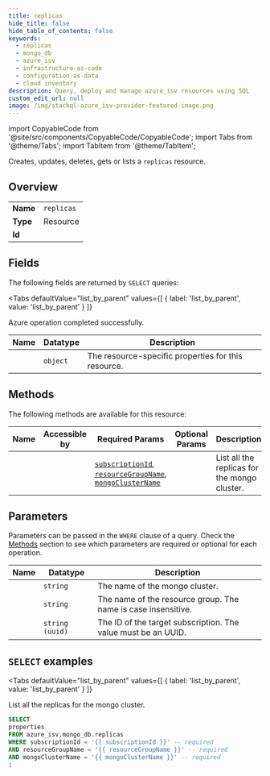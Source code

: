 ```yaml
--- 
title: replicas
hide_title: false
hide_table_of_contents: false
keywords:
  - replicas
  - mongo_db
  - azure_isv
  - infrastructure-as-code
  - configuration-as-data
  - cloud inventory
description: Query, deploy and manage azure_isv resources using SQL
custom_edit_url: null
image: /img/stackql-azure_isv-provider-featured-image.png
---
```


import CopyableCode from '@site/src/components/CopyableCode/CopyableCode';
import Tabs from '@theme/Tabs';
import TabItem from '@theme/TabItem';

Creates, updates, deletes, gets or lists a <code>replicas</code> resource.

## Overview
<table><tbody>
<tr><td><b>Name</b></td><td><code>replicas</code></td></tr>
<tr><td><b>Type</b></td><td>Resource</td></tr>
<tr><td><b>Id</b></td><td><CopyableCode code="azure_isv.mongo_db.replicas" /></td></tr>
</tbody></table>

## Fields

The following fields are returned by `SELECT` queries:

<Tabs
    defaultValue="list_by_parent"
    values={[
        { label: 'list_by_parent', value: 'list_by_parent' }
    ]}
>
<TabItem value="list_by_parent">

Azure operation completed successfully.

<table>
<thead>
    <tr>
    <th>Name</th>
    <th>Datatype</th>
    <th>Description</th>
    </tr>
</thead>
<tbody>
<tr>
    <td><CopyableCode code="properties" /></td>
    <td><code>object</code></td>
    <td>The resource-specific properties for this resource.</td>
</tr>
</tbody>
</table>
</TabItem>
</Tabs>

## Methods

The following methods are available for this resource:

<table>
<thead>
    <tr>
    <th>Name</th>
    <th>Accessible by</th>
    <th>Required Params</th>
    <th>Optional Params</th>
    <th>Description</th>
    </tr>
</thead>
<tbody>
<tr>
    <td><a href="#list_by_parent"><CopyableCode code="list_by_parent" /></a></td>
    <td><CopyableCode code="select" /></td>
    <td><a href="#parameter-subscriptionId"><code>subscriptionId</code></a>, <a href="#parameter-resourceGroupName"><code>resourceGroupName</code></a>, <a href="#parameter-mongoClusterName"><code>mongoClusterName</code></a></td>
    <td></td>
    <td>List all the replicas for the mongo cluster.</td>
</tr>
</tbody>
</table>

## Parameters

Parameters can be passed in the `WHERE` clause of a query. Check the [Methods](#methods) section to see which parameters are required or optional for each operation.

<table>
<thead>
    <tr>
    <th>Name</th>
    <th>Datatype</th>
    <th>Description</th>
    </tr>
</thead>
<tbody>
<tr id="parameter-mongoClusterName">
    <td><CopyableCode code="mongoClusterName" /></td>
    <td><code>string</code></td>
    <td>The name of the mongo cluster.</td>
</tr>
<tr id="parameter-resourceGroupName">
    <td><CopyableCode code="resourceGroupName" /></td>
    <td><code>string</code></td>
    <td>The name of the resource group. The name is case insensitive.</td>
</tr>
<tr id="parameter-subscriptionId">
    <td><CopyableCode code="subscriptionId" /></td>
    <td><code>string (uuid)</code></td>
    <td>The ID of the target subscription. The value must be an UUID.</td>
</tr>
</tbody>
</table>

## `SELECT` examples

<Tabs
    defaultValue="list_by_parent"
    values={[
        { label: 'list_by_parent', value: 'list_by_parent' }
    ]}
>
<TabItem value="list_by_parent">

List all the replicas for the mongo cluster.

```sql
SELECT
properties
FROM azure_isv.mongo_db.replicas
WHERE subscriptionId = '{{ subscriptionId }}' -- required
AND resourceGroupName = '{{ resourceGroupName }}' -- required
AND mongoClusterName = '{{ mongoClusterName }}' -- required
;
```
</TabItem>
</Tabs>
